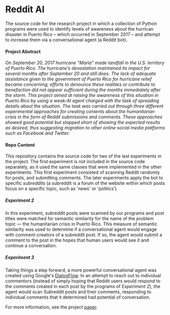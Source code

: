 # Reddit AI
The source code for the research project in which a collection of Python programs were used to identify levels of awareness about the hurrican disaster in Puerto Rico – which occurred in September 2017 – and attempt to increase them via a conversational agent (a Reddit bot).

#### Project Abstract
*On September 20, 2017 hurricane “Maria” made landfall in the U.S. territory of Puerto Rico. The hurricane’s devastation maintained its impact for several months after September 20 and still does. The lack of adequate assistance given to the government of Puerto Rico for hurricane relief became concerning; efforts to denounce these realities or contribute to benefaction did not appear sufficient during the months immediately after the storm. This project aimed at raising the awareness of this situation in Puerto Rico by using a weak-AI agent charged with the task of spreading details about the situation. The task was carried out through three different experimental approaches for creating contents about the humanitarian crisis in the form of Reddit submissions and comments. These approaches showed good potential but stopped short of showing the expected results as desired, thus suggesting migration to other online social media platforms such as Facebook and Twitter.*

#### Repo Content
This repository contains the source code for two of the last experiments in the project. The first experiment is not included in the source code separately, as it used the same classes that were implemented in the other experiments. This first experiment consisted of scanning Reddit randomly for posts, and submitting comments. The later experiments apply the bot to specific *subreddits* (a subreddit is a forum of the website within which posts focus on a specific topic, such as 'news' or 'politics').

##### Experiment 2
In this experiment, subreddit posts were scanned by our programs and post titles were matched for semantic similarity for the name of the problem topic –– the humanitarian crisis in Puerto Rico. This measure of semantic similarity was used to determine if a conversational agent would engage with comment-creators of a subreddit post. If so, the agent would submit a comment to the post in the hopes that human users would see it and continue a conversation.

##### Experiment 3
Taking things a step forward, a more powerful conversational agent was created using Google's [DialogFlow](https://dialogflow.com). In an attempt to reach out to individual commentors (instead of simply hoping that Reddit users would respond to the comments created in each post by the programs of *Experiment 2*), the agent would scan Subreddit posts and their comments, responding to individual comments that it determined had potential of conversation.

For more information, see the project [paper](paper.pdf).
